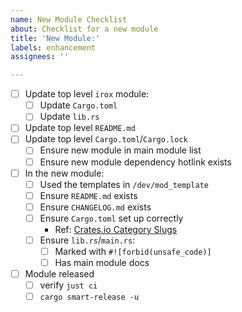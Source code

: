 ```yaml
---
name: New Module Checklist
about: Checklist for a new module
title: 'New Module:'
labels: enhancement
assignees: ''

---
```


 - [ ] Update top level `irox` module:
    - [ ] Update `Cargo.toml`
    - [ ] Update `lib.rs`
 - [ ] Update top level `README.md`
 - [ ] Update top level `Cargo.toml`/`Cargo.lock`
   - [ ] Ensure new module in main module list
   - [ ] Ensure new module dependency hotlink exists
- [ ] In the new module:
  - [ ] Used the templates in `/dev/mod_template` 
  - [ ] Ensure `README.md` exists
  - [ ] Ensure `CHANGELOG.md` exists
  - [ ] Ensure `Cargo.toml` set up correctly
    - Ref: [Crates.io Category Slugs](https://crates.io/category_slugs)
  - [ ] Ensure `lib.rs`/`main.rs`:
    - [ ] Marked with `#![forbid(unsafe_code)]`
    - [ ] Has main module docs
- [ ] Module released
  - [ ] verify `just ci`
  - [ ] `cargo smart-release -u`
